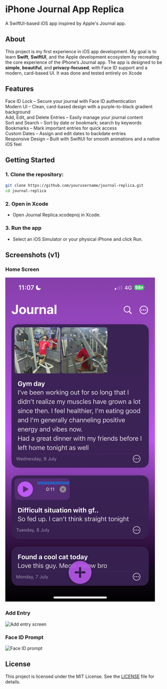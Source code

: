 # iPhone Journal App Replica
A SwiftUI-based iOS app inspired by Apple's Journal app.

## About
This project is my first experience in iOS app development. My goal is to learn **Swift**, **SwiftUI**, and the Apple development ecosystem by recreating the core experience of the iPhone’s Journal app. The app is designed to be **simple**, **beautiful**, and **privacy-focused**, with Face ID support and a modern, card-based UI. It was done and tested entirely on Xcode

## Features
 Face ID Lock – Secure your journal with Face ID authentication  
 Modern UI – Clean, card-based design with a purple-to-black gradient background  
 Add, Edit, and Delete Entries – Easily manage your journal content  
 Sort and Search – Sort by date or bookmark; search by keywords  
 Bookmarks – Mark important entries for quick access  
 Custom Dates – Assign and edit dates to backdate entries  
 Responsive Design – Built with SwiftUI for smooth animations and a native iOS feel

## Getting Started
### 1. Clone the repository:
```bash
git clone https://github.com/yourusername/journal-replica.git
cd journal-replica
```

### 2. Open in Xcode
- Open Journal Replica.xcodeproj in Xcode.

### 3. Run the app
- Select an iOS Simulator or your physical iPhone and click Run.

## Screenshots (v1)

### Home Screen
![Home screen](Screenshots/home.png)

### Add Entry
![Add entry screen](Screenshots/entry.png)

### Face ID Prompt
![Face ID prompt](Screenshots/faceid.png)


## License
This project is licensed under the MIT License. See the [LICENSE](LICENSE) file for details.


